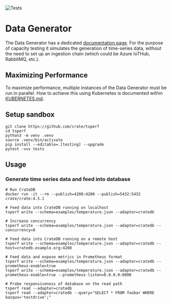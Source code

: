 ![Tests](https://github.com/crate/tsperf/workflows/Tests/badge.svg)

# Data Generator

The Data Generator has a dedicated [documentation page](tsperf/write/README.md).
For the purpose of capacity testing it simulates the generation of time-series
data, without the need to set up an ingestion chain (which could be Azure IoTHub, RabbitMQ, etc.).

## Maximizing Performance

To maximize performance, multiple instances of the Data Generator must be run in parallel.
How to achieve this using Kubernetes is documented within [KUBERNETES.md](KUBERNETES.md).

## Setup sandbox
```shell
git clone https://github.com/crate/tsperf
cd tsperf
python3 -m venv .venv
source .venv/bin/activate
pip install --editable=.[testing] --upgrade
pytest -vvv tests
```

## Usage

### Generate time series data and feed into database
```shell
# Run CrateDB
docker run -it --rm --publish=4200:4200 --publish=5432:5432 crate/crate:4.5.1

# Feed data into CrateDB running on localhost
tsperf write --schema=examples/temperature.json --adapter=cratedb

# Increase concurrency
tsperf write --schema=examples/temperature.json --adapter=cratedb --concurrency=8

# Feed data into CrateDB running on a remote host
tsperf write --schema=examples/temperature.json --adapter=cratedb --host=cratedb.example.org:4200

# Feed data and expose metrics in Prometheus format
tsperf write --schema=examples/temperature.json --adapter=cratedb --prometheus-enable=true
tsperf write --schema=examples/temperature.json --adapter=cratedb --prometheus-enable=true --prometheus-listen=0.0.0.0:8000

# Probe responsiveness of database on the read path
tsperf read --adapter=cratedb
tsperf read --adapter=cratedb --query="SELECT * FROM foobar WHERE bazqux='testdrive';"
```
